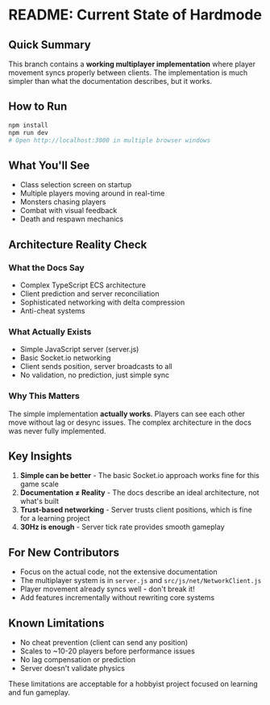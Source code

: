 # README: Current State of Hardmode

## Quick Summary
This branch contains a **working multiplayer implementation** where player movement syncs properly between clients. The implementation is much simpler than what the documentation describes, but it works.

## How to Run
```bash
npm install
npm run dev
# Open http://localhost:3000 in multiple browser windows
```

## What You'll See
- Class selection screen on startup
- Multiple players moving around in real-time
- Monsters chasing players
- Combat with visual feedback
- Death and respawn mechanics

## Architecture Reality Check

### What the Docs Say
- Complex TypeScript ECS architecture
- Client prediction and server reconciliation
- Sophisticated networking with delta compression
- Anti-cheat systems

### What Actually Exists  
- Simple JavaScript server (server.js)
- Basic Socket.io networking
- Client sends position, server broadcasts to all
- No validation, no prediction, just simple sync

### Why This Matters
The simple implementation **actually works**. Players can see each other move without lag or desync issues. The complex architecture in the docs was never fully implemented.

## Key Insights
1. **Simple can be better** - The basic Socket.io approach works fine for this game scale
2. **Documentation ≠ Reality** - The docs describe an ideal architecture, not what's built
3. **Trust-based networking** - Server trusts client positions, which is fine for a learning project
4. **30Hz is enough** - Server tick rate provides smooth gameplay

## For New Contributors
- Focus on the actual code, not the extensive documentation
- The multiplayer system is in `server.js` and `src/js/net/NetworkClient.js`
- Player movement already syncs well - don't break it!
- Add features incrementally without rewriting core systems

## Known Limitations
- No cheat prevention (client can send any position)
- Scales to ~10-20 players before performance issues
- No lag compensation or prediction
- Server doesn't validate physics

These limitations are acceptable for a hobbyist project focused on learning and fun gameplay.